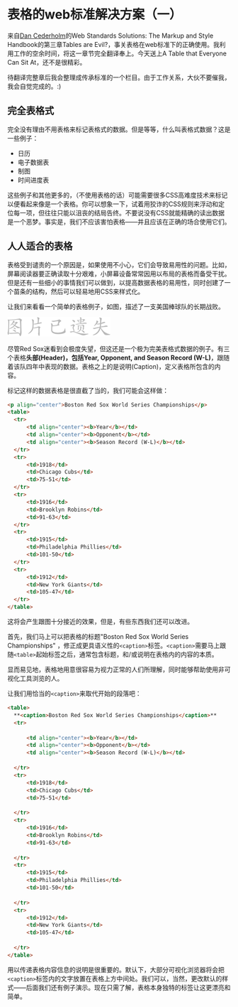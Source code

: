 # 表格的web标准解决方案（一）

来自[Dan Cederholm][0]的Web Standards Solutions: The Markup and Style Handbook的第三章Tables are Evil?，事关表格在web标准下的正确使用。我利用工作的空余时间，将这一章节完全翻译奉上。今天送上A Table that Everyone Can Sit At，还不是很精彩。

待翻译完整章后我会整理成传承标准的一个栏目。由于工作关系，大伙不要催我，我会自觉完成的。:)

## 完全表格式

完全没有理由不用表格来标记表格式的数据。但是等等，什么叫表格式数据？这是一些例子：

* 日历
* 电子数据表
* 制图
* 时间进度表

这些例子和其他更多的，（不使用表格的话）可能需要很多CSS高难度技术来标记以便看起来像是一个表格。你可以想象一下，试着用狡诈的CSS规则来浮动和定位每一项，但往往只能以沮丧的结局告终。不要说没有CSS就能精确的读出数据是一个恶梦。事实是，我们不应该害怕表格——并且应该在正确的场合使用它们。

## 人人适合的表格

表格受到谴责的一个原因是，如果使用不小心，它们会导致易用性的问题。比如，屏幕阅读器要正确读取十分艰难，小屏幕设备常常因用以布局的表格而备受干扰。但是还有一些细小的事情我们可以做到，以提高数据表格的易用性，同时创建了一个苗条的结构，然后可以轻易地用CSS来样式化。

让我们来看看一个简单的表格例子，如图，描述了一支美国棒球队的长期战败。

![](/assets/missing.png)

尽管Red Sox迷看到会极度失望，但这还是一个极为完美表格式数据的例子。有三个表格**头部(Header)，包括Year, Opponent, and Season Record (W-L)**，跟随着该队四年中表现的数据。表格之上的是说明(Caption)，定义表格所包含的内容。

标记这样的数据表格是很直截了当的，我们可能会这样做：

```html
<p align="center">Boston Red Sox World Series Championships</p>
<table>
  <tr>
      <td align="center"><b>Year</b></td>
      <td align="center"><b>Opponent</b></td>
      <td align="center"><b>Season Record (W-L)</b></td>
  </tr>
  <tr>
      <td>1918</td>
      <td>Chicago Cubs</td>
      <td>75-51</td>
  </tr>
  <tr>
      <td>1916</td>
      <td>Brooklyn Robins</td>
      <td>91-63</td>
  </tr>
  <tr>
      <td>1915</td>
      <td>Philadelphia Phillies</td>
      <td>101-50</td>
  </tr>
  <tr>
      <td>1912</td>
      <td>New York Giants</td>
      <td>105-47</td>
  </tr>
</table>
```

这将会产生跟图十分接近的效果，但是，有些东西我们还可以改进。

首先，我们马上可以把表格的标题"Boston Red Sox World Series Championships" ，修正成更具语义性的`<caption>`标签。`<caption>`需要马上跟随`<table>`起始标签之后，通常包含标题，和/或说明在表格内的内容的本质。

显而易见地，表格地用意很容易为视力正常的人们所理解，同时能够帮助使用非可视化工具浏览的人。

让我们用恰当的`<caption>`来取代开始的段落吧：

```html
<table>
  **<caption>Boston Red Sox World Series Championships</caption>**
  <tr>

      <td align="center"><b>Year</b></td>
      <td align="center"><b>Opponent</b></td>
      <td align="center"><b>Season Record (W-L)</b></td>

  </tr>
  <tr>
      <td>1918</td>
      <td>Chicago Cubs</td>
      <td>75-51</td>

  </tr>
  <tr>
      <td>1916</td>
      <td>Brooklyn Robins</td>
      <td>91-63</td>

  </tr>
  <tr>
      <td>1915</td>
      <td>Philadelphia Phillies</td>
      <td>101-50</td>

  </tr>
  <tr>
      <td>1912</td>
      <td>New York Giants</td>
      <td>105-47</td>

  </tr>
</table>
```

用以传递表格内容信息的说明是很重要的。默认下，大部分可视化浏览器将会把`<caption>`标签内的文字放置在表格上方中间处。我们可以，当然，更改默认的样式——后面我们还有例子演示。现在只需了解，表格本身独特的标签让这更漂亮和简单。

[0]: http://simplebits.com
